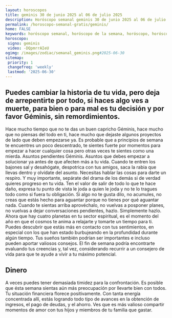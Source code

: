 ```yaml
---
layout: horoscopos
title: geminis 30 de junio 2025 al 06 de julio 2025 
description: Horóscopo semanal geminis 30 de junio 2025 al 06 de julio 2025. Puedes cambiar la historia de tu vida, pero deja de arrepentirte por todo, si haces algo ves a muerte, para bien o para mal es tu decisión y por favor Géminis, sin remordimientos.
permalink: /horoscopo-semanal-gratis/geminis/
home: FALSE
keywords: horóscopo semanal, horóscopo de la semana, horóscopo, horóscopo gratis,horóscopos, horóscopo esperanza gracia, horoscopos geminis la semana, horóscopos gratis, Tarot, Astrologia, Zodíaco, geminis, horoscopo gratis, semanal
horoscopo:
 signo: geminis
 video: -DQpmrrAIeU
ogimg: /images/zodiac/semanal_geminis.png#2025-06-30
sitemap:
 priority: 1
 changefreq: 'weekly'
 lastmod: '2025-06-30'
---
```




## Puedes cambiar la historia de tu vida, pero deja de arrepentirte por todo, si haces algo ves a muerte, para bien o para mal es tu decisión y por favor Géminis, sin remordimientos.

Hace mucho tiempo que no te das un buen capricho Géminis, hace mucho que no piensas del todo en ti, hace mucho que dejaste algunos proyectos de lado que deben empezarse ya. Es probable que a principios de semana te encuentres un poco descentrado, te sientes fuerte por momentos para empezar a hacer cualquier cosa pero otras veces te sientes como una mierda. Asuntos pendientes Géminis. Asuntos que debes empezar a solucionar ya antes de que afecten más a tu vida. Cuando te entren los bajones sal y desahógate, despotrica con tus amigos, saca la rabia que llevas dentro y olvídate del asunto. Necesitas hablar las cosas para darte un respiro. Y muy importante, sepárate del drama de los demás si de verdad quieres progreso en tu vida. Ten el valor de salir de todo lo que te hace daño, expresa tu punto de vista le joda a quien le joda y no te lo tragues todo como si fuera tu obligación. Si algo no te gusta dilo, no acumules, no creas que estás hecho para aguantar porque no tienes por qué aguantar nada. Cuando te sientas arriba aprovéchalo, no vuelvas a posponer planes, no vuelvas a dejar conversaciones pendientes, hazlo. Simplemente hazlo.
Ahora que hay cuatro planetas en tu sector espiritual, es el momento del año en que el cosmos te anima a relajarte y tomarte un tiempo para ti. Puedes descubrir que estás más en contacto con tus sentimientos, en especial con los que han estado burbujeando en la profundidad durante algún tiempo. Tus sueños también podrían ser importantes e incluso pueden aportar valiosos consejos. El fin de semana podría encontrarte evaluando tus creencias y, tal vez, considerando recurrir a un consejero de vida para que te ayude a vivir a tu máximo potencial.

## Dinero

A veces puedes tener demasiada timidez para la confrontación. Es posible que ésta semana sientas aún más preocupación por llevarte bien con todos. Tu situación financiera florece positivamente. Con tanta energía concentrada allí, estás logrando todo tipo de avances en la obtención de ingresos, el pago de deudas,  y el ahorro. Ves que es más valioso compartir momentos de amor con tus hijos y miembros de tu familia que gastar.